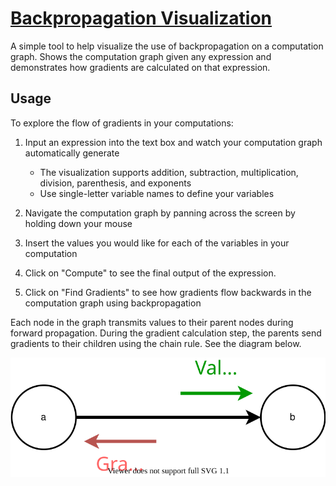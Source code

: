 # [Backpropagation Visualization](https://jinay.dev/backprop-vis)

A simple tool to help visualize the use of backpropagation on a computation
graph. Shows the computation graph given any expression and demonstrates how
gradients are calculated on that expression.

## Usage

To explore the flow of gradients in your computations:

1.  Input an expression into the text box and watch your computation graph automatically generate
    -   The visualization supports addition, subtraction, multiplication, division, parenthesis, and exponents
    -   Use single-letter variable names to define your variables
2.  Navigate the computation graph by panning across the screen by holding down your mouse

3.  Insert the values you would like for each of the variables in your computation

4.  Click on "Compute" to see the final output of the expression.

5.  Click on "Find Gradients" to see how gradients flow backwards in the computation graph using backpropagation

Each node in the graph transmits values to their parent nodes during forward
propagation. During the gradient calculation step, the parents send gradients
to their children using the chain rule. See the diagram below.

<p align="center">
  <img src="node-flow.svg">
</p>
